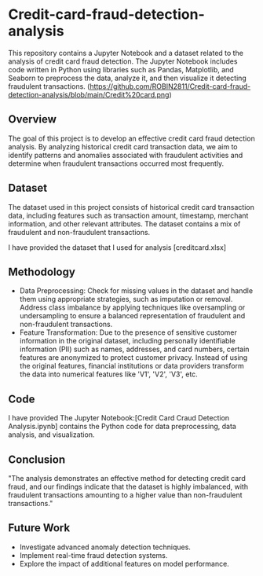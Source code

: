 # Credit-card-fraud-detection-analysis
This repository contains a Jupyter Notebook and a dataset related to the analysis of credit card fraud detection. The Jupyter Notebook includes code written in Python using libraries such as Pandas, Matplotlib, and Seaborn to preprocess the data, analyze it, and then visualize it detecting fraudulent transactions.
(https://github.com/ROBIN2811/Credit-card-fraud-detection-analysis/blob/main/Credit%20card.png)

## Overview
The goal of this project is to develop an effective credit card fraud detection analysis. By analyzing historical credit card transaction data, we aim to identify patterns and anomalies associated with fraudulent activities and determine when fraudulent transactions occurred most frequently.

## Dataset
The dataset used in this project consists of historical credit card transaction data, including features such as transaction amount, timestamp, merchant information, and other relevant attributes. The dataset contains a mix of fraudulent and non-fraudulent transactions.

I have provided the dataset that I used for analysis [creditcard.xlsx]

## Methodology
- Data Preprocessing:
Check for missing values in the dataset and handle them using appropriate strategies, such as imputation or removal.
Address class imbalance by applying techniques like oversampling or undersampling to ensure a balanced representation of fraudulent and non-fraudulent transactions.
- Feature Transformation:
Due to the presence of sensitive customer information in the original dataset, including personally identifiable information (PII) such as names, addresses, and card numbers, certain features are anonymized to protect customer privacy.
Instead of using the original features, financial institutions or data providers transform the data into numerical features like 'V1', 'V2', 'V3', etc.

## Code
I have provided The Jupyter Notebook:[Credit Card Craud Detection Analysis.ipynb] contains the Python code for data preprocessing, data analysis, and visualization.

## Conclusion
"The analysis demonstrates an effective method for detecting credit card fraud, and our findings indicate that the dataset is highly imbalanced, with fraudulent transactions amounting to a higher value than non-fraudulent transactions."

## Future Work
- Investigate advanced anomaly detection techniques.
- Implement real-time fraud detection systems.
- Explore the impact of additional features on model performance.
